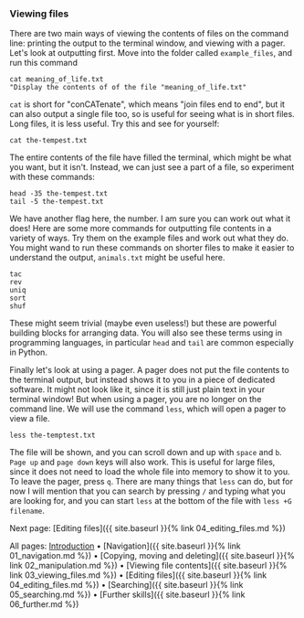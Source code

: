 ### Viewing files

There are two main ways of viewing the contents of files on the command line: printing the output to the terminal window, and viewing with a pager. Let's look at outputting first. Move into the folder called `example_files`, and run this command

```
cat meaning_of_life.txt
"Display the contents of of the file "meaning_of_life.txt"
```

`cat` is short for "conCATenate", which means "join files end to end", but it can also output a single file too, so is useful for seeing what is in short files. Long files, it is less useful. Try this and see for yourself:

```
cat the-tempest.txt
```

The entire contents of the file have filled the terminal, which might be what you want, but it isn't. Instead, we can just see a part of a file, so experiment with these commands:

```
head -35 the-tempest.txt
tail -5 the-tempest.txt
```

We have another flag here, the number. I am sure you can work out what it does! Here are some more commands for outputting file contents in a variety of ways. Try them on the example files and work out what they do. You might wand to run these commands on shorter files to make it easier to understand the output, `animals.txt` might be useful here.

```
tac
rev
uniq
sort
shuf
```

These might seem trivial (maybe even useless!) but these are powerful building blocks for arranging data. You will also see these terms using in programming languages, in particular `head` and `tail` are common especially in Python.

Finally let's look at using a pager. A pager does not put the file contents to the terminal output, but instead shows it to you in a piece of dedicated software. It might not look like it, since it is still just plain text in your terminal window! But when using a pager, you are no longer on the command line. We will use the command `less`, which will open a pager to view a file.

```
less the-temptest.txt
```

The file will be shown, and you can scroll down and up with `space` and `b`. `Page up` and `page down` keys will also work. This is useful for large files, since it does not need to load the whole file into memory to show it to you. To leave the pager, press `q`. There are many things that `less` can do, but for now I will mention that you can search by pressing `/` and typing what you are looking for, and you can start `less` at the bottom of the file with `less +G filename`.

Next page: [Editing files]({{ site.baseurl }}{% link 04_editing_files.md %})

All pages: [Introduction](https://altanner.github.io/intro_to_CLI) • [Navigation]({{ site.baseurl }}{% link 01_navigation.md %}) • [Copying, moving and deleting]({{ site.baseurl }}{% link 02_manipulation.md %}) • [Viewing file contents]({{ site.baseurl }}{% link 03_viewing_files.md %}) • [Editing files]({{ site.baseurl }}{% link 04_editing_files.md %}) • [Searching]({{ site.baseurl }}{% link 05_searching.md %}) • [Further skills]({{ site.baseurl }}{% link 06_further.md %})
